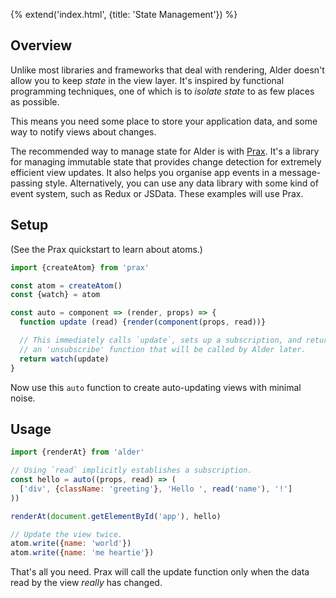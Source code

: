 {% extend('index.html', {title: 'State Management'}) %}

## Overview

Unlike most libraries and frameworks that deal with rendering, Alder doesn't
allow you to keep
<dfn id="state" data-sf-tooltip="Persistent data that changes over time">state</dfn>
in the view layer. It's inspired by functional programming techniques, one of
which is to _isolate state_ to as few places as possible.

This means you need some place to store your application data, and some way to
notify views about changes.

The recommended way to manage state for Alder is with
<a href="https://github.com/Mitranim/prax" target="_blank">Prax</a>.
It's a library for managing immutable state that provides change detection for
extremely efficient view updates. It also helps you organise app events in a
message-passing style. Alternatively, you can use any data library with some
kind of event system, such as Redux or JSData. These examples will use Prax.

## Setup

(See the Prax quickstart to learn about atoms.)

```javascript
import {createAtom} from 'prax'

const atom = createAtom()
const {watch} = atom

const auto = component => (render, props) => {
  function update (read) {render(component(props, read))}

  // This immediately calls `update`, sets up a subscription, and returns
  // an 'unsubscribe' function that will be called by Alder later.
  return watch(update)
}
```

Now use this `auto` function to create auto-updating views with minimal noise.

## Usage

```javascript
import {renderAt} from 'alder'

// Using `read` implicitly establishes a subscription.
const hello = auto((props, read) => (
  ['div', {className: 'greeting'}, 'Hello ', read('name'), '!']
))

renderAt(document.getElementById('app'), hello)

// Update the view twice.
atom.write({name: 'world'})
atom.write({name: 'me heartie'})
```

That's all you need. Prax will call the update function only when the data read
by the view _really_ has changed.
